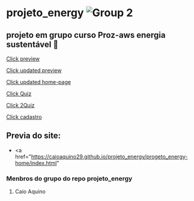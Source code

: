 # projeto_energy ![Group 2](https://github.com/caioaquino29/projeto_energy/assets/115197086/2807e037-4cf2-40a9-8ab4-92d9a53605cd)

## projeto em grupo curso Proz-aws energia sustentável 🚀
<a href="https://github.com/caioaquino29/projeto_energy/assets/115197086/c68391dc-98a7-4d0f-aa4a-5fd9cb4fa8d1
">Click preview</a>

<a href="https://github.com/caioaquino29/projeto_energy/assets/115197086/fa9db6bd-7225-424b-a8ac-2b2e0d19cec7">Click updated preview </a>

<a href="https://github.com/caioaquino29/projeto_energy/assets/115197086/d66fd9cd-96e1-4961-841b-97024d97c5b6">Click updated home-page </a>

<a href="https://github.com/caioaquino29/projeto_energy/assets/115197086/4d7b7557-8acb-4bc6-995a-18a1ebac5981">Click Quiz </a>

<a href="https://github.com/caioaquino29/projeto_energy/assets/115197086/6602b68d-3fbf-4320-9e52-564bd6283dc2">Click 2Quiz </a>

<a href="https://github.com/caioaquino29/projeto_energy/assets/115197086/9bb40c3d-bded-4352-ab99-0abf5af886cf">Click cadastro </a>
## Previa do site:
+ <a href="https://caioaquino29.github.io/projeto_energy/progeto_energy-home/index.html"

### Menbros do grupo do repo projeto_energy
1. Caio Aquino
   
